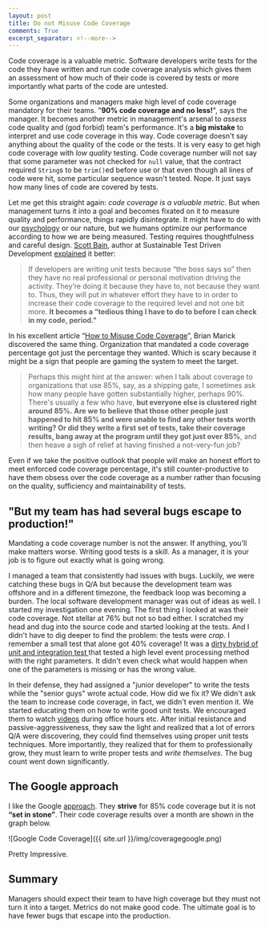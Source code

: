 ```yaml
---
layout: post
title: Do not Misuse Code Coverage
comments: True
excerpt_separator: <!--more-->
---
```


Code coverage is a valuable metric. Software developers write tests for the code they have written and run code coverage analysis which gives them an assessment of how much of their code is covered by tests or more importantly what parts of the code are untested.

Some organizations and managers make high level of code coverage mandatory for their teams. "**90% code coverage and no less!**", says the manager. It becomes another metric in management's arsenal to *assess* code quality and (god forbid) team's performance. It's a **big mistake** to interpret and use code coverage in this way. Code coverage doesn't say anything about the quality of the code or the tests. It is very easy to get high code coverage with *low quality* testing. Code coverage number will not say that some parameter was not checked for `null` value, that the contract required `String`s to be `trim()`ed before use or that even though all lines of code were hit, some particular sequence wasn't tested. Nope. It just says how many lines of code are covered by tests.

<!--more-->

Let me get this straight again: *code coverage is a valuable metric*. But when management turns it into a goal and becomes fixated on it to measure quality and performance, things rapidly disintegrate. It might have to do with our [psychology](http://www.amazon.com/exec/obidos/ASIN/0932633366/ref=nosim/joelonsoftware) or our nature, but we humans optimize our performance according to how we are being measured. Testing requires thoughtfulness and careful design. [Scott Bain](http://www.netobjectives.com/users/scott-bain), author at Sustainable Test Driven Development [explained](http://www.sustainabletdd.com/2011/12/lies-damned-lies-and-code-coverage.html) it better:

> If developers are writing unit tests because “the boss says so” then they have no real professional or personal motivation driving the activity. They’re doing it because they have to, not because they want to. Thus, they will put in whatever effort they have to in order to increase their code coverage to the required level and not one bit more. **It becomes a “tedious thing I have to do to before I can check in my code, period."**

In his excellent article “[How to Misuse Code Coverage](http://www.exampler.com/testing-com/writings/coverage.pdf)”, Brian Marick discovered the same thing. Organization that mandated a code coverage percentage got just the percentage they wanted. Which is scary because it might be a sign that people are gaming the system to meet the target.

> Perhaps this might hint at the answer: when I talk about coverage to organizations that use
85%, say, as a shipping gate, I sometimes ask how many people have gotten substantially
higher, perhaps 90%. There's usually a few who have, **but everyone else is clustered right
around 85%. Are we to believe that those other people just happened to hit 85% and were
unable to find any other tests worth writing? Or did they write a first set of tests, take their
coverage results, bang away at the program until they got just over 85%**, and then heave a
sigh of relief at having finished a not-very-fun job?

Even if we take the positive outlook that people will make an honest effort to meet enforced code coverage percentage, it's still counter-productive to have them obsess over the code coverage as a number rather than focusing on the quality, sufficiency and maintainability of tests.

## "But my team has had several bugs escape to production!"

Mandating a code coverage number is not the answer. If anything, you'll make matters worse. Writing good tests is a skill. As a manager, it is your job is to figure out exactly what is going wrong.

I managed a team that consistently had issues with bugs. Luckily, we were catching these bugs in Q/A but because the development team was offshore and in a different timezone, the feedback loop was becoming a burden. The local software development manager was out of ideas as well. I started my investigation one evening. The first thing I looked at was their code coverage. Not stellar at 76% but not so bad either. I scratched my head and dug into the source code and started looking at the tests. And I didn't have to dig deeper to find the problem: the tests were *crap*. I remember a small test that alone got 40% coverage! It was a [dirty hybrid of unit and integration test ](http://blog.stevensanderson.com/2009/08/24/writing-great-unit-tests-best-and-worst-practises/) that tested a high level event processing method with the right parameters. It didn't even check what would happen when one of the parameters is missing or has the wrong value.

In their defense, they had assigned a "junior developer" to write the tests while the "senior guys" wrote actual code. How did we fix it? We didn't ask the team to increase code coverage, in fact, we didn't even mention it. We started educating them on how to write good unit tests. We encouraged them to watch [videos](https://www.youtube.com/watch?v=wEhu57pih5w) during office hours etc. After initial resistance and passive-aggressiveness, they saw the light and realized that a lot of errors Q/A were discovering, they could find themselves using proper unit tests techniques. More importantly, they realized that for them to professionally grow, they must learn to write proper tests and *write themselves*. The bug count went down significantly.

## The Google approach

I like the Google [approach](https://docs.google.com/presentation/d/1god5fDDd1aP6PwhPodOnAZSPpD80lqYDrHhuhyD7Tvg/edit#slide=id.g3f5c82004_99_130). They **strive** for 85% code coverage but it is not **“set in stone”**. Their code coverage results over a month are shown in the graph below.

![Google Code Coverage]({{ site.url }}/img/coveragegoogle.png)

Pretty Impressive.

## Summary

Managers should expect their team to have high coverage but they must not turn it into a target. Metrics do not make good code. The ultimate goal is to have fewer bugs that escape into the production.

